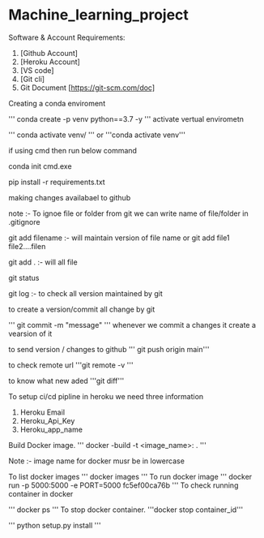 # Machine_learning_project
Software & Account Requirements:

1. [Github Account]
2. [Heroku Account]
3. [VS code]
4. [Git cli]
5. Git Document [https://git-scm.com/doc]



Creating a conda enviroment

'''
conda create -p venv python==3.7 -y
'''
activate vertual envirometn

'''
conda activate venv/
'''
or
'''conda activate venv'''

if using cmd then  run below command

conda init cmd.exe

pip install -r requirements.txt

making changes availabael to github

note :- To ignoe file or folder from git we can write name of file/folder in .gitignore

git add filename :- will maintain version of file name
or
git add file1 file2....filen

git add . :- will all file


git status


git log :- to check all version maintained by git

to create a version/commit all change by git

'''
git commit -m "message"
'''
whenever we commit a changes it create a vearsion of it

to send version / changes to github
''' git push origin main'''


to check remote url
'''git remote -v '''

to know what new aded 
'''git diff'''

To setup ci/cd pipline in heroku we need three information
1. Heroku Email
2. Heroku_Api_Key
3. Heroku_app_name  

Build Docker image.
'''
docker -build -t <image_name>:<tagname> .
'''

Note :- image name for docker musr be in lowercase

To list docker images
'''
docker images
'''
To run docker image
'''
docker run -p 5000:5000 -e PORT=5000 fc5ef00ca76b 
'''
To check running container in docker

'''
docker ps
'''
To stop docker  container.
'''docker stop container_id'''

'''
python setup.py install
'''










